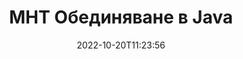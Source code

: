 ---
############################# Static ############################
layout: "auto-gen-merge"
date: 2022-10-20T11:23:56
draft: false
otherformats: mhtml odp ods odt one otp ott pdf pps ppsx ppt pptx rtf tex vdx vsdm

############################# Head ############################
head_title: "Обединете MHT файлове чрез Java & J2SE Documents Merger API"
head_description: "Обединете множество MHT файлове в Java, като използвате API за сливане на документи с всички данни, стил и форматиране като изходни документи."

############################# Header ############################
title: "MHT Обединяване в Java"
description: "Обединете MHT с няколко реда от кода на Java."
bg_image: "https://cms.admin.containerize.com/templates/aspose/App_Themes/V3/images/bg/header1.png"
bg_overlay: false
button:
    enable: true
    icon: "fas fa-arrow-down"
    label: "Изтеглете безплатна пробна версия"
    link: "https://downloads.groupdocs.com/merger/java"

############################# SubMenu ############################
submenu:
    enable: true

    left:
        img_alt: "GroupDocs.Merger for Java"
        image: "https://cms.admin.containerize.com/templates/groupdocs/images/product-logos/90x90-noborder/groupdocs-merger-java.png"
        product: "GroupDocs.Merger"
        platform: "Java"

    middle:
        button:

            # button loop
            - link: "https://apireference.groupdocs.com/merger/java"
              text: "Справка за API"

            # button loop
            - link: "https://github.com/groupdocs-merger"
              text: "Примери за кодове"

            # button loop
            - link: "https://products.groupdocs.app/merger/family"
              text: "Демонстрации на живо"

            # button loop
            - link: "https://purchase.groupdocs.com/pricing/merger/java"
              text: "Ценообразуване"

    right:
        link_download: "https://downloads.groupdocs.com/merger"
        link_learn: "https://docs.groupdocs.com/merger/java"
        link_buy: "https://purchase.groupdocs.com"

############################# About ############################
about:
    enable: true
    title: "Относно API на GroupDocs.Merger for Java"
    content: |
        [GroupDocs.Merger for Java](/bg/merger/java/) предоставя удобно решение за обединяване на множество PDF, Microsoft Office (Word, Excel, PowerPoint, OneNote), OpenDocument, HTML, изображения и много други документи в един файл в приложенията на Java. GroupDocs.Merger ще ви спести много усилия, тъй като имате право да обединявате MHT документи - няма нужда да инсталирате софтуер на трети страни, десктоп приложения или добавки. Вече е излишно да си губите времето и да обединявате файлове ръчно! Мисията на GroupDocs е да осигури най-доброто качество и да опрости работните процеси за обработка на документи.
        
        GroupDocs.Merger API е правилният избор за корпоративни решения, които се нуждаят от функции за обединяване на файлове. Тези API се поддържат добре от всички основни операционни системи и платформи, включително J2SE 7.0 (1.7), J2SE 8.0 (1.8), Java 10.

############################# Steps ############################
steps:
    enable: true
    title_left: "Обединяване на множество MHT файла в Java"
    content_left: |
        [GroupDocs.Merger for Java](/bg/merger/java/) улеснява разработчиците на Java да обединяват множество MHT файлове чрез прилагане на няколко лесни стъпки.
        
        * Създайте екземпляр на **Merger** и подайте пътя на изходния документ като параметър на конструктора.
        * Извикайте **Join** на клас **Merger** и подайте пътя на втория изходен документ.
        * Извикайте **Save** на клас **Merger**, за да запазите обединения документ.

    title_right: "Системни изисквания"
    content_right: |
        API на GroupDocs.Merger for Java се поддържат на всички основни платформи и операционни системи. Преди да изпълните кода по-долу, моля, уверете се, че имате следните предпоставки, инсталирани на вашата система.

        * Операционни системи: Microsoft Windows, Linux, MacOS
        * Среди за разработка: NetBeans, IntelliJ IDEA, Eclipse
        * Рамки: J2SE 7.0 (1.7), J2SE 8.0 (1.8), Java 10
        * Изтеглете най-новата версия на GroupDocs.Merger for Java от [Maven](https://repository.groupdocs.com/webapp/#/artifacts/browse/tree/General/repo/com/groupdocs/groupdocs-merger)
         
    code: |
     {{% merger/additional-styles %}}
     {{< merger/code-merger title="Как да обедините MHT файлове с Java примерен код">}}

        ```java    
        // Обединете MHT файлове с помощта на GroupDocs.Merger за Java API
        // Инстанциране на сливане с вход MHT документ
        Merger merger = new Merger("input_1.mht");

        // Извикване на метод за присъединяване на екземпляр на клас Merger и предаване на втори път на изходния документ
        merger.join("input_2.mht");
    
        // Извикайте метода за запазване на екземпляр на клас Merger, за да запазите обединения документ
        merger.save("merged-file.mht"); 
        ```
     {{< /merger/code-merger >}}

############################# Demos ############################
demos:
    enable: true
    title: "Демонстрации на живо - онлайн приложение за обединяване на документи"
    content: |
       Обединете повече от един MHT файл точно сега, като посетите уебсайта [GroupDocs.Merger Live Demos](https://products.groupdocs.app/merger/mht).
       Демото на живо има следните предимства.
        
############################# About Formats ############################
about_formats:
    enable: true

############################# More Formats ############################
more_formats:
    enable: true
    title: "Обединяване на други формати на документи"
    content: |
        Java API за сливане на документи за файлови формати и изображения. Обединете заедно някои от популярните формати на документи, както е посочено по-долу.

############################# Back to top ###############################
back_to_top:
    enable: true
---